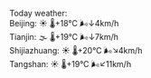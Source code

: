 Today weather:  
Beijing: ☀️   🌡️+18°C 🌬️↓4km/h  
Tianjin: 🌫  🌡️+19°C 🌬️↓7km/h  
Shijiazhuang: ☀️   🌡️+20°C 🌬️↘4km/h  
Tangshan: ☀️   🌡️+19°C 🌬️↙11km/h  
